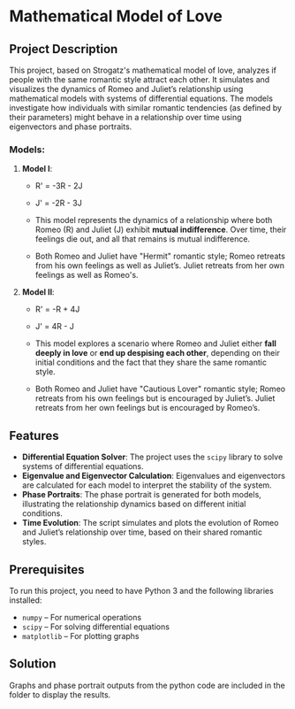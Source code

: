# Mathematical Model of Love 

## Project Description

This project, based on Strogatz's mathematical model of love, analyzes if people with the same romantic style attract each other. It simulates and visualizes the dynamics of Romeo and Juliet’s relationship using  mathematical models with systems of differential equations. The models investigate how individuals with similar romantic tendencies (as defined by their parameters) might behave in a relationship over time using eigenvectors and phase portraits.

### Models:

1. **Model I**: 
   -  R' = -3R - 2J
   -  J' = -2R - 3J
   
   - This model represents the dynamics of a relationship where both Romeo (R) and Juliet (J) exhibit **mutual indifference**. Over time, their feelings die out, and all that remains is mutual indifference.
   - Both Romeo and Juliet have "Hermit" romantic style; Romeo retreats from his own feelings as well as Juliet’s. Juliet retreats from her own feelings as well as Romeo's.

3. **Model II**:
   - R' = -R + 4J 
   - J' = 4R - J
   
   - This model explores a scenario where Romeo and Juliet either **fall deeply in love** or **end up despising each other**, depending on their initial conditions and the fact that they share the same romantic style.
   - Both Romeo and Juliet have "Cautious Lover" romantic style; Romeo retreats from his own feelings but is encouraged by Juliet’s. Juliet retreats from her own feelings but is encouraged by Romeo’s.

## Features

- **Differential Equation Solver**: The project uses the `scipy` library to solve systems of differential equations.
- **Eigenvalue and Eigenvector Calculation**: Eigenvalues and eigenvectors are calculated for each model to interpret the stability of the system.
- **Phase Portraits**: The phase portrait is generated for both models, illustrating the relationship dynamics based on different initial conditions.
- **Time Evolution**: The script simulates and plots the evolution of Romeo and Juliet’s relationship over time, based on their shared romantic styles.

## Prerequisites

To run this project, you need to have Python 3 and the following libraries installed:

- `numpy` – For numerical operations
- `scipy` – For solving differential equations
- `matplotlib` – For plotting graphs

## Solution

Graphs and phase portrait outputs from the python code are included in the folder to display the results.


